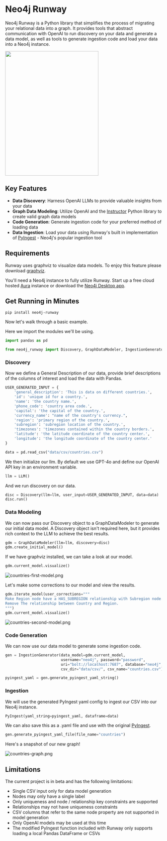 # Neo4j Runway
Neo4j Runway is a Python library that simplifies the process of migrating your relational data into a graph. It provides tools that abstract communication with OpenAI to run discovery on your data and generate a data model, as well as tools to generate ingestion code and load your data into a Neo4j instance.

<img src="./docs/assets/images/neo4j-runway-logo.webp" width=300 height=400> 



## Key Features

- **Data Discovery**: Harness OpenAI LLMs to provide valuable insights from your data
- **Graph Data Modeling**: Utilize OpenAI and the [Instructor](https://github.com/jxnl/instructor) Python library to create valid graph data models
- **Code Generation**: Generate ingestion code for your preferred method of loading data
- **Data Ingestion**: Load your data using Runway's built in implementation of [PyIngest](https://github.com/neo4j-field/pyingest) - Neo4j's popular ingestion tool

## Requirements
Runway uses graphviz to visualize data models. To enjoy this feature please download [graphviz](https://www.graphviz.org/download/).

You'll need a Neo4j instance to fully utilize Runway. Start up a free cloud hosted [Aura](https://console.neo4j.io) instance or download the [Neo4j Desktop app](https://neo4j.com/download/).

## Get Running in Minutes

```
pip install neo4j-runway
```

Now let's walk through a basic example.

Here we import the modules we'll be using.
```Python
import pandas as pd

from neo4j_runway import Discovery, GraphDataModeler, IngestionGenerator, LLM, PyIngest

```
### Discovery
Now we define a General Description of our data, provide brief descriptions of the columns of interest and load the data with Pandas.
```Python
USER_GENERATED_INPUT = {
    'general_description': 'This is data on different countries.',
    'id': 'unique id for a country.',
    'name': 'the country name.',
    'phone_code': 'country area code.',
    'capital': 'the capital of the country.',
    'currency_name': "name of the country's currency.",
    'region': 'primary region of the country.',
    'subregion': 'subregion location of the country.',
    'timezones': 'timezones contained within the country borders.',
    'latitude': 'the latitude coordinate of the country center.',
    'longitude': 'the longitude coordinate of the country center.'
}

data = pd.read_csv("data/csv/countries.csv")
```

We then initialize our llm. By default we use GPT-4o and define our OpenAI API key in an environment variable.
```Python
llm = LLM()
```

And we run discovery on our data.
```Python
disc = Discovery(llm=llm, user_input=USER_GENERATED_INPUT, data=data)
disc.run()
```

### Data Modeling
We can now pass our Discovery object to a GraphDataModeler to generate our initial data model. A Discovery object isn't required here, but it provides rich context to the LLM to achieve the best results.
```Python
gdm = GraphDataModeler(llm=llm, discovery=disc)
gdm.create_initial_model()
```
If we have graphviz installed, we can take a look at our model.
```Python
gdm.current_model.visualize()
```
![countries-first-model.png](./docs/assets/images/countries-first-model.png)

Let's make some corrections to our model and view the results.
```Python
gdm.iterate_model(user_corrections="""
Make Region node have a HAS_SUBREGION relationship with Subregion node. 
Remove The relationship between Country and Region.
""")
gdm.current_model.visualize()
```
![countries-second-model.png](./docs/assets/images/countries-second-model.png)

### Code Generation
We can now use our data model to generate some ingestion code.

```Python
gen = IngestionGenerator(data_model=gdm.current_model, 
                         username="neo4j", password="password", 
                         uri="bolt://localhost:7687", database="neo4j", 
                         csv_dir="data/csv/", csv_name="countries.csv")

pyingest_yaml = gen.generate_pyingest_yaml_string()

```
### Ingestion
We will use the generated PyIngest yaml config to ingest our CSV into our Neo4j instance. 
```Python
PyIngest(yaml_string=pyingest_yaml, dataframe=data)
```
We can also save this as a .yaml file and use with the original [PyIngest](https://github.com/neo4j-field/pyingest).
```Python
gen.generate_pyingest_yaml_file(file_name="countries")
```
Here's a snapshot of our new graph!

![countries-graph.png](./docs/assets/images/countries-graph-white-background.png)

## Limitations
The current project is in beta and has the following limitations:
- Single CSV input only for data model generation
- Nodes may only have a single label
- Only uniqueness and node / relationship key constraints are supported
- Relationships may not have uniqueness constraints
- CSV columns that refer to the same node property are not supported in model generation
- Only OpenAI models may be used at this time
- The modified PyIngest function included with Runway only supports loading a local Pandas DataFrame or CSVs


